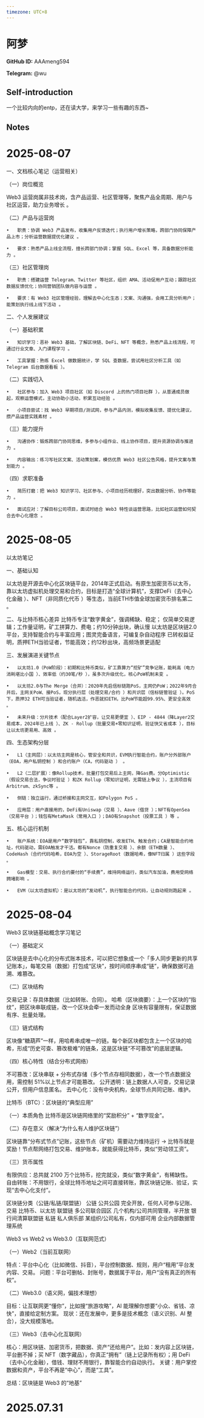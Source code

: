 ```yaml
---
timezone: UTC+8
---
```


# 阿梦

**GitHub ID:** AAAmeng594

**Telegram:** @wu

## Self-introduction

一个比较内向的entp，还在读大学，来学习一些有趣的东西~

## Notes

<!-- Content_START -->
# 2025-08-07

一、文档核心笔记（运营相关）

（一）岗位概览

Web3 运营岗属非技术岗，含产品运营、社区管理等，聚焦产品全周期、用户与社区运营，助力业务增长 。

（二）产品与运营岗

	•	职责：协调 Web3 产品发布，收集用户反馈迭代；执行用户增长策略，跨部门协同保障产品上市；分析运营数据提优化建议 。

	•	要求：熟悉产品上线全流程，擅长跨部门协调；掌握 SQL、Excel 等，具备数据分析能力 。

（三）社区管理岗

	•	职责：搭建运营 Telegram、Twitter 等社区，组织 AMA、活动促用户互动；跟踪社区数据反馈优化；协同营销团队做内容与运营 。

	•	要求：有 Web3 社区管理经验，理解去中心化生态；文案、沟通强，会用工具分析用户；能策划执行线上线下活动 。

二、个人发展建议

（一）基础积累

	•	知识学习：恶补 Web3 基础，了解区块链、DeFi、NFT 等概念，熟悉产品上线流程，可通过行业文章、入门课程学习 。

	•	工具掌握：熟练 Excel 做数据统计，学 SQL 查数据，尝试用社区分析工具（如 Telegram 后台数据看板 ）。

（二）实践切入

	•	社区参与：加入 Web3 项目社区（如 Discord 上的热门项目社群 ），从普通成员做起，观察运营模式，主动协助小活动，积累互动经验 。

	•	小项目尝试：找 Web3 早期项目/测试网，参与产品内测，模拟收集反馈、提优化建议，攒产品运营实践素材 。

（三）能力提升

	•	沟通协作：锻炼跨部门协同思维，多参与小组作业、线上协作项目，提升资源协调与推进力 。

	•	内容输出：练习写社区文案、活动策划案，模仿优质 Web3 社区公告风格，提升文案与策划能力 。

（四）求职准备

	•	简历打磨：把 Web3 知识学习、社区参与、小项目经历梳理好，突出数据分析、协作等能力 。

	•	面试应对：了解目标公司项目，面试时结合 Web3 特性谈运营思路，比如社区运营如何契合去中心化理念 。

# 2025-08-05

以太坊笔记

一、基础认知

以太坊是开源去中心化区块链平台，2014年正式启动。有原生加密货币以太币，靠以太坊虚拟机处理交易和合约，目标是打造“全球计算机”，支撑DeFi（去中心化金融 ）、NFT（非同质化代币 ）等生态，当前ETH市值全球加密货币排名第二 。

二、与比特币核心差异
 比特币专注“数字黄金”，强调稀缺、稳定； 仅简单交易逻辑；工作量证明，矿工拼算力、费电；约10分钟出块，确认慢
以太坊是区块链2.0平台，支持智能合约与丰富应用；图灵完备语言，可编复杂自动程序 已转权益证明，质押ETH当验证者，节能高效；约12秒出块，高频场景更适配

三、发展演进关键节点

	•	以太坊1.0（PoW阶段）：初期和比特币类似，矿工靠算力“挖矿”竞争记账，能耗高（电力消耗堪比小国 ）、效率低（约30笔/秒 ），虽多次升级优化，核心PoW机制未变 。

	•	以太坊2.0与The Merge（合并）：2020年先启信标链跑PoS，主网仍PoW；2022年9月合并后，主网关PoW、接PoS，现分执行层（处理交易/合约 ）和共识层（信标链管验证 ）。PoS下，质押32 ETH可当验证者，随机选活，作恶就扣ETH，比PoW节能超99.95%、更安全高效 。

	•	未来升级：分片技术（配合Layer2扩容，让交易更便宜 ）、EIP - 4844（降Layer2交易成本，2024年已上线 ）、ZK - Rollup（批量交易+零知识证明，验证快又省成本 ），目标让以太坊更易用、高效 。

四、生态架构分层

	•	L1（主网层）：以太坊主网是核心，管安全和共识，EVM执行智能合约，账户分外部账户（EOA，用户私钥控制 ）和合约账户（CA，代码驱动 ） 。

	•	L2（二层扩展）：像Rollup技术，批量打包交易后上主网，降Gas费。分Optimistic（假设交易合法，争议时验证 ）和ZK Rollup（零知识证明，无需链上争议 ），主流项目有Arbitrum、zkSync等 。

	•	侧链：独立运行，通过桥接和主网交互，如Polygon PoS 。

	•	应用层：用户直接用的，DeFi有Uniswap（交易 ）、Aave（借贷 ）；NFT有OpenSea（交易平台 ）；钱包有MetaMask（常用入口 ）；DAO有Snapshot（投票工具 ）等 。

五、核心运行机制

	•	账户系统：EOA是用户“数字钱包”，靠私钥控制，收发ETH、触发合约；CA是智能合约地址，代码驱动，需EOA触发才干活。都有Nonce（防重复交易 ）、余额（ETH数量 ）、CodeHash（合约代码哈希，EOA为空 ）、StorageRoot（数据哈希，像NFT归属 ）这些字段 。

	•	Gas模型：交易、执行合约要付的“手续费”，维持网络运行，类似汽车加油，费用受网络拥堵影响 。

	•	EVM（以太坊虚拟机）：是以太坊的“发动机”，执行智能合约代码，让自动规则跑起来 。

# 2025-08-04

Web3 区块链基础概念学习笔记

（一）基础定义

区块链是去中心化的分布式账本技术，可以把它想象成一个「多人同步更新的共享记账本」，每笔交易（数据）打包成“区块”，按时间顺序串成“链”，确保数据可追溯、难篡改。

（二）区块结构

交易记录：存具体数据（比如转账、合同）。
哈希（区块摘要）：上一个区块的“指纹”，把区块串联成链，改一个区块会牵一发而动全身
区块有容量限有，保证数据有序、批量处理。

（三）链式结构

区块像“糖葫芦”一样，用哈希串成唯一的链。每个新区块都包含上一个区块的哈希，形成“历史可查、篡改极难”的链条，这是区块链“不可篡改”的底层逻辑。

（四）核心特性（结合分布式网络）

不可篡改：区块串联 + 分布式存储（多个节点存相同数据），改一个节点数据没用，需控制 51%以上节点才可能篡改。
公开透明：链上数据人人可查，交易记录公开，但用户信息匿名。
去中心化：没有中央机构，全球节点共同记账、维护。

比特币（BTC）：区块链的“典型应用”

（一）本质角色
比特币是区块链网络里的“奖励积分” + “数字现金”。

（二）存在意义（解决“为什么有人维护区块链”）

区块链靠“分布式节点”记账，这些节点（矿机）需要动力维持运行 → 比特币就是奖励！节点帮网络打包交易、维护账本，就能获得比特币，类似“劳动领工资”。

（三）货币属性

有限供应：总共就 2100 万个比特币，挖完就没，类似“数字黄金”，有稀缺性。
自由转账：不用银行，全球比特币地址之间可直接转账，靠区块链记账、验证，实现“去中心化支付”。

区块链分类（公链/私链/联盟链）
公链 公共公园 完全开放，任何人可参与记账、交易 比特币、以太坊 
联盟链 多公司联合园区 几个机构/公司共同管理，半开放 银行间清算联盟链 
私链 私人俱乐部 某组织/公司私有，仅内部可用 企业内部数据管理系统 

Web3 vs Web2 vs Web3.0（互联网范式）

（一）Web2（当前互联网）

特点：平台中心化（比如微信、抖音），平台控制数据、规则，用户“租用”平台发内容、交易。
问题：平台可删帖、封账号，数据属于平台，用户“没有真正的所有权”。

（二）Web3.0（语义网，偏技术理想）

目标：让互联网更“懂你”，比如搜“旅游攻略”，AI 能理解你想要“小众、省钱、凉快”，直接给定制方案。
现状：还在发展中，更多是技术概念（语义识别、AI 整合），没大规模落地。

（三）Web3（去中心化互联网）

核心：用区块链、加密货币，把数据、资产“还给用户”。比如：发内容上区块链，平台删不掉；买 NFT（数字藏品），你真正“拥有”（链上记录所有权）；用 DeFi（去中心化金融），借钱、理财不用银行，靠智能合约自动执行。
关键：用户掌控数据和资产，平台不再是“中心”，而是“工具”。

总结：区块链是 Web3 的“地基”


# 2025.07.31


<!-- Content_END -->
